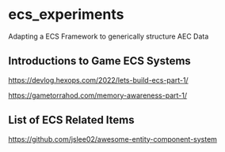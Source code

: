 # ecs_experiments
Adapting a ECS Framework to generically structure AEC Data

## Introductions to Game ECS Systems

https://devlog.hexops.com/2022/lets-build-ecs-part-1/

https://gametorrahod.com/memory-awareness-part-1/


[](http://)

## List of ECS Related Items

https://github.com/jslee02/awesome-entity-component-system


